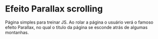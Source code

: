 
# Efeito Parallax scrolling

Página simples para treinar JS. Ao rolar
a página o usuário verá o famoso efeito Parallax,
no qual o titulo da página se esconde atrás de algumas 
montanhas. 


